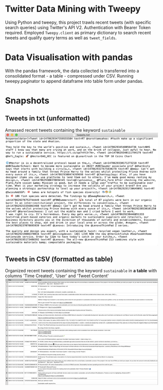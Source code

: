 # Twitter Data Mining with Tweepy
 Using Python and tweepy, this project trawls recent tweets (with specific search queries) using Twitter's API V2. Authentication with Bearer Token required. Employed `Tweepy.client` as primary dictionary to search recent tweets and qualify query terms as well as `tweet_fields`.

# Data Visualisation with pandas
 With the pandas framework, the data collected is transferred into a consolidated format - a table - compressed under CSV. Running tweepy.paginator to append dataframe into table form under pandas.  

# Snapshots
## Tweets in txt (unformatted) 
Amassed recent tweets containing the keyword `sustainable`
![This is an image](https://github.com/jolsterr/Working-with-Twitter-Data/blob/main/Snapshots/tweets%20(raw).png)
## Tweets in CSV (formatted as table) 
Organized recent tweets containing the keyword `sustainable` in **a table** with columns 'Time Created', 'User' and 'Tweet Content' 
![This is an image](https://github.com/jolsterr/Working-with-Twitter-Data/blob/main/Snapshots/tweets%20in%20table%20form.png)
